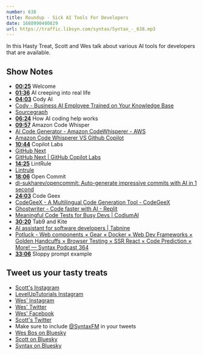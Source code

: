 ```yaml
---
number: 638
title: Roundup - Sick AI Tools For Developers
date: 1688990400829
url: https://traffic.libsyn.com/syntax/Syntax_-_638.mp3
---
```


In this Hasty Treat, Scott and Wes talk about various AI tools for developers that are available.

## Show Notes

* **[00:25](#t=00:25)** Welcome
* **[01:36](#t=01:36)** AI creeping into real life
* **[04:03](#t=04:03)** Cody AI
* [Cody - Business AI Employee Trained on Your Knowledge Base](https://meetcody.ai/)
* [Sourcegraph](https://sourcegraph.com/search)
* **[06:24](#t=06:24)** How AI coding help works
* **[09:57](#t=09:57)** Amazon Code Whisper
* [AI Code Generator - Amazon CodeWhisperer - AWS](https://aws.amazon.com/codewhisperer/)
* [Amazon Code Whisperer VS Github Copilot](https://www.youtube.com/watch?v=p4Sc_-2yJHs)
* **[10:44](#t=10:44)** Copilot Labs
* [GitHub Next](https://githubnext.com/)
* [GitHub Next | GitHub Copilot Labs](https://githubnext.com/projects/copilot-labs/)
* **[14:25](#t=14:25)** LintRule
* [Lintrule](https://www.lintrule.com/)
* **[18:06](#t=18:06)** Open Commit
* [di-sukharev/opencommit: Auto-generate impressive commits with AI in 1 second](https://github.com/di-sukharev/opencommit)
* **[24:03](#t=24:03)** Code Geex
* [CodeGeeX - A Multilingual Code Generation Tool - CodeGeeX](https://codegeex.cn/)
* [Ghostwriter - Code faster with AI - Replit](https://replit.com/site/ghostwriter)
* [Meaningful Code Tests for Busy Devs | CodiumAI](https://www.codium.ai/)
* **[30:20](#t=30:20)** Tab9 and Kite
* [AI assistant for software developers | Tabnine](https://www.tabnine.com/)
* [Potluck - Web components × Gear × Docker × Web Dev Frameworks × Golden Handcuffs × Browser Testing × SSR React × Code Prediction × More! — Syntax Podcast 364](https://syntax.fm/show/364/potluck-web-components-gear-docker-web-dev-frameworks-golden-handcuffs-browser-testing-ssr-react-code-prediction-more)
* **[33:06](#t=33:06)** Sloppy prompt example

## Tweet us your tasty treats

* [Scott's Instagram](https://www.instagram.com/stolinski/)
* [LevelUpTutorials Instagram](https://www.instagram.com/LevelUpTutorials/)
* [Wes' Instagram](https://www.instagram.com/wesbos/)
* [Wes' Twitter](https://twitter.com/wesbos)
* [Wes' Facebook](https://www.facebook.com/wesbos.developer)
* [Scott's Twitter](https://twitter.com/stolinski)
* Make sure to include [@SyntaxFM](https://twitter.com/SyntaxFM) in your tweets
* [Wes Bos on Bluesky](https://bsky.app/profile/wesbos.com)
* [Scott on Bluesky](https://bsky.app/profile/tolin.ski)
* [Syntax on Bluesky](https://bsky.app/profile/syntax.fm)
